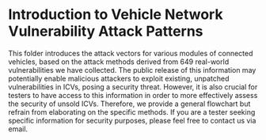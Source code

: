 # Introduction to Vehicle Network Vulnerability Attack Patterns

This folder introduces the attack vectors for various modules of connected vehicles, based on the attack methods derived from 649 real-world vulnerabilities we have collected. The public release of this information may potentially enable malicious attackers to exploit existing, unpatched vulnerabilities in ICVs, posing a security threat. 
However, it is also crucial for testers to have access to this information in order to more effectively assess the security of unsold ICVs. 
Therefore, we provide a general flowchart but refrain from elaborating on the specific methods.
If you are a tester seeking specific information for security purposes, please feel free to contact us via email.
